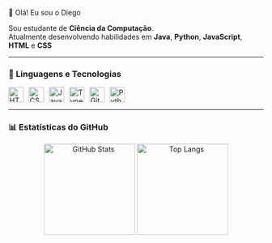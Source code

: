 👋 Olá! Eu sou o Diego

Sou estudante de  **Ciência da Computação**.  
Atualmente desenvolvendo habilidades em **Java**, **Python**, **JavaScript**, **HTML** e **CSS** 

---

### 🤖 Linguagens e Tecnologias
<div style="display: flex; gap: 10px;">
  <img alt="HTML" title="HTML" width="30px" src="https://cdn.jsdelivr.net/gh/devicons/devicon@latest/icons/html5/html5-original.svg" />
  <img alt="CSS" title="CSS" width="30px" src="https://cdn.jsdelivr.net/gh/devicons/devicon@latest/icons/css3/css3-original.svg" />
  <img alt="JavaScript" title="JavaScript" width="30px" src="https://cdn.jsdelivr.net/gh/devicons/devicon@latest/icons/javascript/javascript-original.svg" />
  <img alt="TypeScript" title="TypeScript" width="30px" src="https://cdn.jsdelivr.net/gh/devicons/devicon@latest/icons/typescript/typescript-original.svg" />
  <img alt="Git" title="Git" width="30px" src="https://cdn.jsdelivr.net/gh/devicons/devicon@latest/icons/git/git-original.svg" />
  <img alt="Python" title="Python" width="30px" src="https://cdn.jsdelivr.net/gh/devicons/devicon@latest/icons/python/python-original.svg" />
</div>

---

### 📊 Estatísticas do GitHub

<div align="center">
  <img 
    alt="GitHub Stats" 
    height="180" 
    src="https://github-readme-stats.vercel.app/api?username=diegowmmuller&show_icons=true&theme=tokyonight&include_all_commits=true&locale=pt-br" 
  />
  <img 
    alt="Top Langs" 
    height="180" 
    src="https://github-readme-stats.vercel.app/api/top-langs/?username=diegowmmuller&theme=tokyonight&layout=compact&custom_title=Tecnologias&langs_count=9" 
  />
</div>
